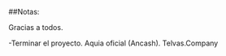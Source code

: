 ##Notas:

Gracias a todos.

-Terminar el proyecto.
  Aquia oficial (Ancash).
                        Telvas.Company

